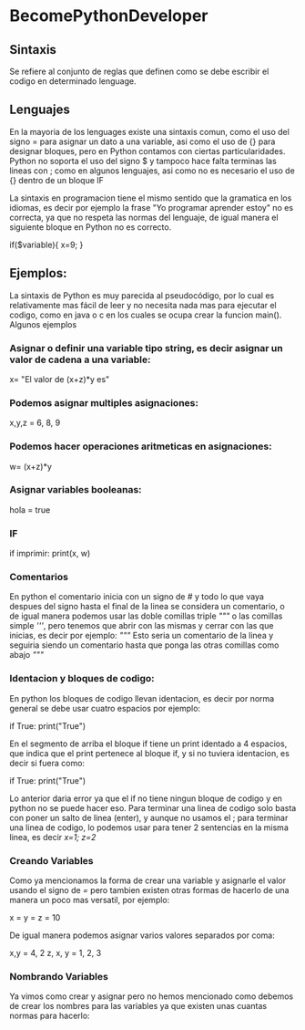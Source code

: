 # BecomePythonDeveloper

## Sintaxis 
Se refiere al conjunto de reglas que definen como se debe escribir el codigo en determinado lenguage.

## Lenguajes
En la mayoria de los lenguages existe una sintaxis comun, como el uso del signo = para asignar un dato a una variable, asi como el uso de {} para designar bloques, pero en Python contamos con ciertas particularidades.
Python no soporta el uso del signo $ y tampoco hace falta terminas las lineas con ; como en algunos lenguajes, asi como no es necesario el uso de {} dentro de un bloque IF

La sintaxis en programacion tiene el mismo sentido que la gramatica en los idiomas, es decir por ejemplo la frase "Yo programar aprender estoy" no es correcta, ya que no respeta las normas del lenguaje, de igual manera el siguiente bloque en Python no es correcto.

if($variable){
  x=9;
}

## Ejemplos:
La sintaxis de Python es muy parecida al pseudocódigo, por lo cual es relativamente mas fácil de leer y no necesita nada mas para ejecutar el codigo, como en java o c en los cuales se ocupa crear la funcion main(). Algunos ejemplos

### Asignar o definir una variable tipo string, es decir asignar un valor de cadena a una variable:
x= "El valor de (x+z)*y es"

### Podemos asignar multiples asignaciones:
x,y,z = 6, 8, 9

### Podemos hacer operaciones aritmeticas en asignaciones:
w= (x+z)*y

### Asignar variables booleanas:
hola = true

### IF
if imprimir:
    print(x, w)

### Comentarios
En python el comentario inicia con un signo de # y todo lo que vaya despues del signo hasta el final de la linea se considera un comentario, o de igual manera podemos usar las doble comillas triple *"""* o las comillas simple *'''*, pero tenemos que abrir con las mismas y cerrar con las que inicias, es decir por ejemplo:
*"""*
Esto seria un comentario de la linea
y seguiria siendo
un comentario hasta
que ponga las otras comillas como abajo
*"""*

### Identacion y bloques de codigo:
En python los bloques de codigo llevan identacion, es decir por norma general se debe usar cuatro espacios por ejemplo:

if True:
    print("True")

En el segmento de arriba el bloque if tiene un print identado a 4 espacios, que indica que el print pertenece al bloque if, y si no tuviera identacion, es decir si fuera como:

if True:
print("True")

Lo anterior daria error ya que el if no tiene ningun bloque de codigo y en python no se puede hacer eso.
Para terminar una linea de codigo solo basta con poner un salto de linea (enter), y aunque no usamos el ; para terminar una linea de codigo, lo podemos usar para tener 2 sentencias en la misma linea, es decir *x=1; z=2*

### Creando Variables

Como ya mencionamos la forma de crear una variable y asignarle el valor usando el signo de *=* pero tambien existen otras formas de hacerlo de una manera un poco mas versatil, por ejemplo:

x = y = z = 10

De igual manera podemos asignar varios valores separados por coma:

 x,y = 4, 2 
 z, x, y = 1, 2, 3 

### Nombrando Variables

Ya vimos como crear y asignar pero no hemos mencionado como debemos de crear los nombres para las variables ya que existen unas cuantas normas para hacerlo:


